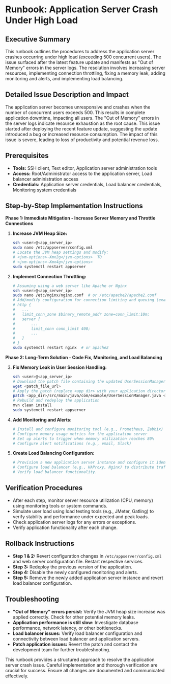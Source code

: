 # Runbook: Application Server Crash Under High Load

## Executive Summary

This runbook outlines the procedures to address the application server crashes occurring under high load (exceeding 500 concurrent users).  The issue surfaced after the latest feature update and manifests as "Out of Memory" errors in the server logs. The resolution involves increasing server resources, implementing connection throttling, fixing a memory leak, adding monitoring and alerts, and implementing load balancing.

## Detailed Issue Description and Impact

The application server becomes unresponsive and crashes when the number of concurrent users exceeds 500.  This results in complete application downtime, impacting all users. The "Out of Memory" errors in the server logs indicate resource exhaustion as the root cause. This issue started after deploying the recent feature update, suggesting the update introduced a bug or increased resource consumption.  The impact of this issue is severe, leading to loss of productivity and potential revenue loss.

## Prerequisites

* **Tools:** SSH client, Text editor, Application server administration tools
* **Access:** Root/Administrator access to the application server, Load balancer administration access
* **Credentials:** Application server credentials, Load balancer credentials, Monitoring system credentials


## Step-by-Step Implementation Instructions

**Phase 1: Immediate Mitigation - Increase Server Memory and Throttle Connections**

1. **Increase JVM Heap Size:**
    ```bash
    ssh <user>@<app_server_ip>
    sudo nano /etc/appserver/config.xml 
    # Locate the JVM heap settings and modify:
    # <jvm-options>-Xmx2g</jvm-options>  TO
    # <jvm-options>-Xmx4g</jvm-options>
    sudo systemctl restart appserver
    ```

2. **Implement Connection Throttling:**
    ```bash
    # Assuming using a web server like Apache or Nginx
    ssh <user>@<app_server_ip>
    sudo nano /etc/nginx/nginx.conf  # or /etc/apache2/apache2.conf
    # Add/modify configuration for connection limiting and queuing (example for Nginx):
    # http {
    #   ...
    #   limit_conn_zone $binary_remote_addr zone=conn_limit:10m;
    #   server {
    #       ...
    #       limit_conn conn_limit 400;
    #       ...
    #   }
    # }
    sudo systemctl restart nginx  # or apache2
    ```

**Phase 2: Long-Term Solution - Code Fix, Monitoring, and Load Balancing**

3. **Fix Memory Leak in User Session Handling:**
    ```bash
    ssh <user>@<app_server_ip>
    # Download the patch file containing the updated UserSessionManager.java
    wget <patch_file_url>
    # Apply the patch (replace <app_dir> with your application directory)
    patch <app_dir>/src/main/java/com/example/UserSessionManager.java <patch_file>
    # Rebuild and redeploy the application
    mvn clean install
    sudo systemctl restart appserver
    ```

4. **Add Monitoring and Alerts:**
    ```bash
    # Install and configure monitoring tool (e.g., Prometheus, Zabbix)
    # Configure memory usage metrics for the application server
    # Set up alerts to trigger when memory utilization reaches 80%
    # Configure alert notifications (e.g., email, Slack)
    ```

5. **Create Load Balancing Configuration:**
    ```bash
    # Provision a new application server instance and configure it identically to the existing one.
    # Configure load balancer (e.g., HAProxy, Nginx) to distribute traffic between the two application server instances.
    # Verify load balancer functionality.
    ```

## Verification Procedures

* After each step, monitor server resource utilization (CPU, memory) using monitoring tools or system commands.
* Simulate user load using load testing tools (e.g., JMeter, Gatling) to verify stability and performance under expected and peak loads.
* Check application server logs for any errors or exceptions.
* Verify application functionality after each change.

## Rollback Instructions

* **Step 1 & 2:** Revert configuration changes in `/etc/appserver/config.xml` and web server configuration file. Restart respective services.
* **Step 3:** Redeploy the previous version of the application.
* **Step 4:** Disable the newly configured monitoring and alerts.
* **Step 5:** Remove the newly added application server instance and revert load balancer configuration.

## Troubleshooting

* **"Out of Memory" errors persist:**  Verify the JVM heap size increase was applied correctly. Check for other potential memory leaks.
* **Application performance is still slow:** Investigate database performance, network latency, or other bottlenecks.
* **Load balancer issues:** Verify load balancer configuration and connectivity between load balancer and application servers.
* **Patch application issues:**  Revert the patch and contact the development team for further troubleshooting.


This runbook provides a structured approach to resolve the application server crash issue.  Careful implementation and thorough verification are crucial for success.  Ensure all changes are documented and communicated effectively.
